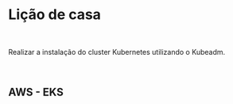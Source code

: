 # Lição de casa

<br>

Realizar a instalação do cluster Kubernetes utilizando o Kubeadm. 

<br>

## AWS - EKS


